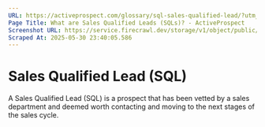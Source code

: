 ```yaml
---
URL: https://activeprospect.com/glossary/sql-sales-qualified-lead/?utm_medium=Email&utm_source=Website&utm_campaign=AP-Email-InsideCBM-Jan
Page Title: What are Sales Qualified Leads (SQLs)? - ActiveProspect
Screenshot URL: https://service.firecrawl.dev/storage/v1/object/public/media/screenshot-af485e0a-19d1-4df4-9b34-31f79ef9640c.png
Scraped At: 2025-05-30 23:40:05.586
---
```

# Sales Qualified Lead (SQL)

A Sales Qualified Lead (SQL) is a prospect that has been vetted by a sales department and deemed worth contacting and moving to the next stages of the sales cycle.



